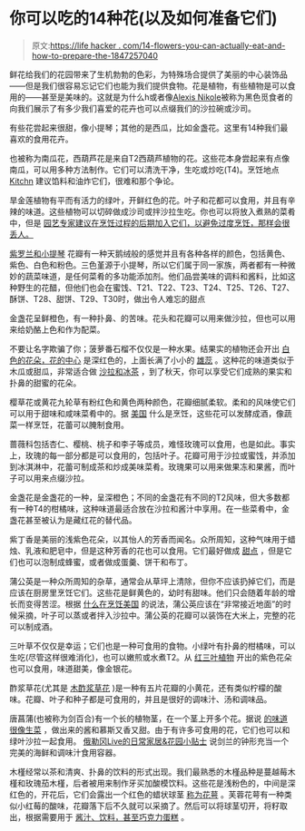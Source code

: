 # 你可以吃的14种花(以及如何准备它们)

> 原文:[https://life hacker . com/14-flowers-you-can-actually-eat-and-how-to-prepare-the-1847257040](https://lifehacker.com/14-flowers-you-can-actually-eat-and-how-to-prepare-the-1847257040)

鲜花给我们的花园带来了生机勃勃的色彩，为特殊场合提供了美丽的中心装饰品——但是我们很容易忘记它们也能为我们提供食物。花是植物，有些植物是可以食用的——甚至是美味的。这就是为什么h或者像[Alexis Nikole](https://vm.tiktok.com/ZMdDdUxFR/)被称为黑色觅食者的向我们展示了有多少我们喜爱的花卉也可以点缀我们的沙拉碗或沙司。

有些花尝起来很甜，像小提琴；其他的是西瓜，比如金盏花。这里有14种我们最喜欢的食用花卉。

也被称为南瓜花，西葫芦花是来自T2西葫芦植物的花。这些花本身尝起来有点像南瓜，可以用多种方法制作。它们可以清洗干净，生吃或炒吃(T4)。烹饪地点 [Kitchn](https://www.thekitchn.com/my-favorite-sign-of-summer-squash-blossoms-220816) 建议馅料和油炸它们，很难和那个争论。

旱金莲植物有平而有活力的绿叶，开鲜红色的花。叶子和花都可以食用，并且有辛辣的味道。这些植物可以切碎做成沙司或拌沙拉生吃。你也可以将放入煮熟的菜肴中，但是 [园艺专家建议在烹饪过程的后期加入它们，以避免过度烹饪，那样会很丢人。](https://www.gardeningknowhow.com/ornamental/flowers/nasturtium/harvesting-edible-nasturtiums.htm)

[紫罗兰和小提琴](https://nurturedinnorfolk.co.uk/pansy-vs-viola-edible-flowers/) 花瓣有一种天鹅绒般的感觉并且有各种各样的颜色，包括黄色、紫色、白色和粉色。三色堇源于小提琴，所以它们属于同一家族，两者都有一种微妙的蔬菜味道，是任何菜肴的多功能添加剂。他们品尝美味的调料和酱料，比如这种野生的花醋，但他们也会在蜜饯、T21、T22、T23、T24、T25、T26、T27、酥饼、T28、甜饼、T29、T30时，做出令人难忘的甜点

金盏花呈鲜橙色，有一种扑鼻、的苦味。花头和花瓣可以用来做沙拉，但也可以用来给奶酪上色和作为配菜。

不要让名字欺骗了你；菠萝番石榴不仅仅是一种水果。结果实的植物还会开出 [白色的花朵，花的中心](https://www.monrovia.com/pineapple-guava.html) 是深红色的，上面长满了小小的 [雄蕊](https://www.dkfindout.com/us/animals-and-nature/plants/parts-flower/) 。这种花的味道类似于木瓜或甜瓜，非常适合做 [沙拉和冰茶](https://www.finegardening.com/article/5-or-6-reasons-to-grow-pineapple-guava) ，到了秋天，你可以享受它们成熟的果实和扑鼻的甜蜜的花朵。

樱草花或黄花九轮草有粉红色和黄色两种颜色，花瓣细腻柔软。柔和的风味使它们可以用于甜味和咸味菜肴中的。据 [美国](https://whatscookingamerica.net/EdibleFlowers/EdibleFlowersMain.htm) 什么是烹饪，这些花可以发酵成酒，像蔬菜一样烹饪，花蕾可以腌制食用。

蔷薇科包括杏仁、樱桃、桃子和李子等成员，难怪玫瑰可以食用，也是如此。事实上，玫瑰的每一部分都是可以食用的，包括叶子。花瓣可用于沙拉或蜜饯，并添加到冰淇淋中，花蕾可制成茶和炒成美味菜肴。玫瑰果可以用来做果冻和果酱，而叶子可以用来点缀沙拉。

金盏花是金盏花的一种，呈深橙色；不同的金盏花有不同的T2风味，但大多数都有一种T4的柑橘味，这种味道最适合放在沙拉和酱汁中享用。在一些菜肴中，金盏花甚至被认为是藏红花的替代品。

紫丁香是美丽的浅紫色花朵，以其怡人的芳香而闻名。众所周知，这种气味用于蜡烛、乳液和肥皂中，但是这种芳香的花也可以食用。它们最好做成 [甜点](https://practicalselfreliance.com/edible-lilacs/) ，但是它们也可以泡制成蜂蜜，或者做成蛋羹、饼干和布丁。

蒲公英是一种众所周知的杂草，通常会从草坪上清除，但你不应该扔掉它们，而是应该在厨房里烹饪它们。这些花是鲜黄色的，幼时有甜味。他们只会随着年龄的增长而变得苦涩。根据 [什么在烹饪美国](https://whatscookingamerica.net/EdibleFlowers/EdibleFlowersMain.htm) 的说法，蒲公英应该在“非常接近地面”的时候采摘，叶子可以蒸或者拌入沙拉中。蒲公英的花瓣可以装饰在大米上，完整的花可以制成酒。

三叶草不仅仅是幸运；它们也是一种可食用的食物。小绿叶有扑鼻的柑橘味，可以生吃(尽管这样很难消化)，也可以嫩煎或水煮T2。从 [红三叶植物](https://www.google.com/search?q=red+clover+plant&source=lnms&tbm=isch&sa=X&ved=2ahUKEwj9pYW28tTxAhUYGFkFHUf7CZoQ_AUoAnoECAEQBA&biw=1127&bih=653#imgrc=LvH1WAJOjbFVVM) 开出的紫色花朵也可以食用，味道甜美，像金银花。

酢浆草花(尤其是 [木酢浆草花](https://www.ediblewildfood.com/wood-sorrel.aspx) )是一种有五片花瓣的小黄花，还有类似柠檬的酸味。花瓣、叶子和种子都是可食用的，并且是很好的调味汁、汤和调味品。

唐菖蒲(也被称为剑百合)有一个长的植物茎，在一个茎上开多个花。据说 [的味道很像生菜](https://whatscookingamerica.net/EdibleFlowers/EdibleFlowersMain.htm) ，做出来的酱和慕斯又香又甜。由于有许多可食用的花，它们也可以和绿叶沙拉一起食用。 [俄勒冈Live的日常家居&花园小贴士](https://www.oregonlive.com/homesandgardens/2011/04/daily_home_garden_tip_fill_edi.html) 说剑兰的钟形充当一个完美的海鲜和调味汁食用容器。

木槿经常以茶和清爽、扑鼻的饮料的形式出现。我们最熟悉的木槿品种是蔓越莓木槿和玫瑰茄木槿，后者被用来制作牙买加酸模饮料。这些花是浅粉色的，中间是深红色的，开花后，它们会露出一个红色的蜡状球茎 [称为花萼](https://www.schneiderpeeps.com/using-growing-edible-hibiscus/) 。芙蓉花萼有一种类似小红莓的酸味，花瓣落下后不久就可以采摘了。然后可以将球茎切开，将籽取出，根据需要用于 [酱汁、饮料，甚至巧克力蛋糕](https://www.schneiderpeeps.com/using-growing-edible-hibiscus/) 。